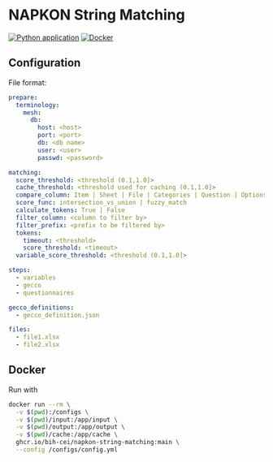 # NAPKON String Matching

[![Python application](https://github.com/BIH-CEI/napkon-string-matching/actions/workflows/python-app.yml/badge.svg)](https://github.com/BIH-CEI/napkon-string-matching/actions/workflows/python-app.yml)
[![Docker](https://github.com/BIH-CEI/napkon-string-matching/actions/workflows/docker-publish.yml/badge.svg)](https://github.com/BIH-CEI/napkon-string-matching/actions/workflows/docker-publish.yml)

## Configuration

File format:

```yaml
prepare:
  terminology:
    mesh:
      db:
        host: <host>
        port: <port>
        db: <db name>
        user: <user>
        passwd: <password>

matching:
  score_threshold: <threshold (0.1,1.0]>
  cache_threshold: <threshold used for caching (0.1,1.0]>
  compare_column: Item | Sheet | File | Categories | Question | Options | Term | Tokens | TokenIds | TokenMatch | Identifier | Matches
  score_func: intersection_vs_union | fuzzy_match
  calculate_tokens: True | False
  filter_column: <column to filter by>
  filter_prefix: <prefix to be filtered by>
  tokens:
    timeout: <threshold>
    score_threshold: <timeout>
  variable_score_threshold: <threshold (0.1,1.0]>

steps:
  - variables
  - gecco
  - questionnaires

gecco_definitions:
  - gecco_definition.json

files:
  - file1.xlsx
  - file2.xlsx
```

## Docker

Run with

```bash
docker run --rm \
  -v $(pwd):/configs \
  -v $(pwd)/input:/app/input \
  -v $(pwd)/output:/app/output \
  -v $(pwd)/cache:/app/cache \
  ghcr.io/bih-cei/napkon-string-matching:main \
  --config /configs/config.yml
```